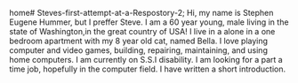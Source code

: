 home# Steves-first-attempt-at-a-Respostory-2; Hi, my name is Stephen Eugene Hummer, but I preffer Steve. I am a 60 year young, male living in the state of Washington,in the great country of USA! I live in a alone in a one bedroom apartment with my 8 year old cat, named Bella. I love playing computer and video games, building, repairing, maintaining, and using home computers. I am currently on S.S.I disability. I am looking for a part a time job, hopefully in the computer field.
I have written a short introduction.
